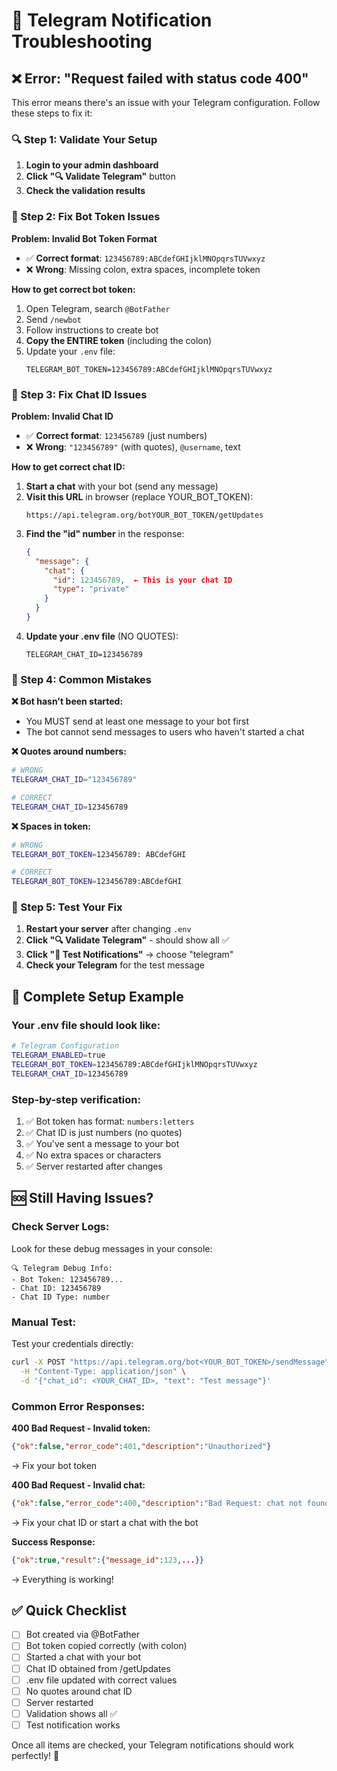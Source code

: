 # 🔧 Telegram Notification Troubleshooting

## ❌ Error: "Request failed with status code 400"

This error means there's an issue with your Telegram configuration. Follow these steps to fix it:

### 🔍 Step 1: Validate Your Setup

1. **Login to your admin dashboard**
2. **Click "🔍 Validate Telegram"** button
3. **Check the validation results**

### 🤖 Step 2: Fix Bot Token Issues

**Problem: Invalid Bot Token Format**
- ✅ **Correct format**: `123456789:ABCdefGHIjklMNOpqrsTUVwxyz`
- ❌ **Wrong**: Missing colon, extra spaces, incomplete token

**How to get correct bot token:**
1. Open Telegram, search `@BotFather`
2. Send `/newbot`
3. Follow instructions to create bot
4. **Copy the ENTIRE token** (including the colon)
5. Update your `.env` file:
   ```
   TELEGRAM_BOT_TOKEN=123456789:ABCdefGHIjklMNOpqrsTUVwxyz
   ```

### 💬 Step 3: Fix Chat ID Issues

**Problem: Invalid Chat ID**
- ✅ **Correct format**: `123456789` (just numbers)
- ❌ **Wrong**: `"123456789"` (with quotes), `@username`, text

**How to get correct chat ID:**
1. **Start a chat** with your bot (send any message)
2. **Visit this URL** in browser (replace YOUR_BOT_TOKEN):
   ```
   https://api.telegram.org/botYOUR_BOT_TOKEN/getUpdates
   ```
3. **Find the "id" number** in the response:
   ```json
   {
     "message": {
       "chat": {
         "id": 123456789,  ← This is your chat ID
         "type": "private"
       }
     }
   }
   ```
4. **Update your .env file** (NO QUOTES):
   ```
   TELEGRAM_CHAT_ID=123456789
   ```

### 🚫 Step 4: Common Mistakes

**❌ Bot hasn't been started:**
- You MUST send at least one message to your bot first
- The bot cannot send messages to users who haven't started a chat

**❌ Quotes around numbers:**
```bash
# WRONG
TELEGRAM_CHAT_ID="123456789"

# CORRECT
TELEGRAM_CHAT_ID=123456789
```

**❌ Spaces in token:**
```bash
# WRONG
TELEGRAM_BOT_TOKEN=123456789: ABCdefGHI

# CORRECT
TELEGRAM_BOT_TOKEN=123456789:ABCdefGHI
```

### 🔄 Step 5: Test Your Fix

1. **Restart your server** after changing `.env`
2. **Click "🔍 Validate Telegram"** - should show all ✅
3. **Click "🧪 Test Notifications"** → choose "telegram"
4. **Check your Telegram** for the test message

## 📱 Complete Setup Example

### Your .env file should look like:
```bash
# Telegram Configuration
TELEGRAM_ENABLED=true
TELEGRAM_BOT_TOKEN=123456789:ABCdefGHIjklMNOpqrsTUVwxyz
TELEGRAM_CHAT_ID=123456789
```

### Step-by-step verification:
1. ✅ Bot token has format: `numbers:letters`
2. ✅ Chat ID is just numbers (no quotes)
3. ✅ You've sent a message to your bot
4. ✅ No extra spaces or characters
5. ✅ Server restarted after changes

## 🆘 Still Having Issues?

### Check Server Logs:
Look for these debug messages in your console:
```
🔍 Telegram Debug Info:
- Bot Token: 123456789...
- Chat ID: 123456789
- Chat ID Type: number
```

### Manual Test:
Test your credentials directly:
```bash
curl -X POST "https://api.telegram.org/bot<YOUR_BOT_TOKEN>/sendMessage" \
  -H "Content-Type: application/json" \
  -d '{"chat_id": <YOUR_CHAT_ID>, "text": "Test message"}'
```

### Common Error Responses:

**400 Bad Request - Invalid token:**
```json
{"ok":false,"error_code":401,"description":"Unauthorized"}
```
→ Fix your bot token

**400 Bad Request - Invalid chat:**
```json
{"ok":false,"error_code":400,"description":"Bad Request: chat not found"}
```
→ Fix your chat ID or start a chat with the bot

**Success Response:**
```json
{"ok":true,"result":{"message_id":123,...}}
```
→ Everything is working!

## ✅ Quick Checklist

- [ ] Bot created via @BotFather
- [ ] Bot token copied correctly (with colon)
- [ ] Started a chat with your bot
- [ ] Chat ID obtained from /getUpdates
- [ ] .env file updated with correct values
- [ ] No quotes around chat ID
- [ ] Server restarted
- [ ] Validation shows all ✅
- [ ] Test notification works

Once all items are checked, your Telegram notifications should work perfectly! 🎉